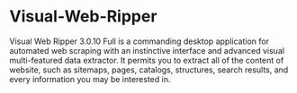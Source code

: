 # Visual-Web-Ripper
Visual Web Ripper 3.0.10 Full is a commanding desktop application for automated web scraping with an instinctive interface and advanced visual multi-featured data extractor. It permits you to extract all of the content of website, such as sitemaps, pages, catalogs, structures, search results, and every information you may be interested in.
